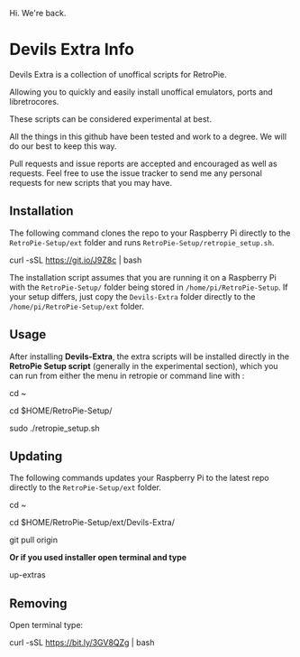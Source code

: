 Hi. We're back.

# Devils Extra Info

Devils Extra is a collection of unoffical scripts for RetroPie.

Allowing you to quickly and easily install unoffical emulators, ports and libretrocores. 

These scripts can be considered experimental at best. 

All the things in this github have been tested and work to a degree.
We will do our best to keep this way.

Pull requests and issue reports are accepted and encouraged as well as requests. Feel free to use the issue tracker to send me any personal requests for new scripts that you may have.

## Installation 

The following command clones the repo to your Raspberry Pi directly to the `RetroPie-Setup/ext` folder and runs `RetroPie-Setup/retropie_setup.sh`.

 curl -sSL https://git.io/J9Z8c | bash

The installation script assumes that you are running it on a Raspberry Pi with the `RetroPie-Setup/` folder being stored in `/home/pi/RetroPie-Setup`. If your setup differs, just copy the `Devils-Extra` folder directly to the `/home/pi/RetroPie-Setup/ext` folder.

## Usage

After installing **Devils-Extra**, the extra scripts will be installed directly in the **RetroPie Setup script** (generally in the experimental section), which you can run from either the menu in retropie or
command line with :

cd ~

cd $HOME/RetroPie-Setup/

sudo ./retropie_setup.sh


## Updating

The following commands updates your Raspberry Pi to the latest repo directly to the `RetroPie-Setup/ext` folder.

cd ~

cd $HOME/RetroPie-Setup/ext/Devils-Extra/

git pull origin


**Or if you used installer open terminal and type**

up-extras


## Removing

Open terminal type:

curl -sSL https://bit.ly/3GV8QZg | bash



